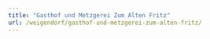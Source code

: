 ```yaml
---
title: "Gasthof und Metzgerei Zum Alten Fritz"
url: /weigendorf/gasthof-und-metzgerei-zum-alten-fritz/
---
```

